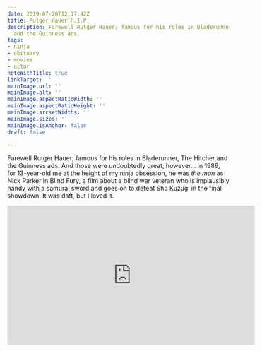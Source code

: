 ```yaml
---
date: 2019-07-20T12:17:42Z
title: Rutger Hauer R.I.P.
description: Farewell Rutger Hauer; famous for his roles in Bladerunner, The Hitcher
  and the Guinness ads.
tags:
- ninja
- obituary
- movies
- actor
noteWithTitle: true
linkTarget: ''
mainImage.url: ''
mainImage.alt: ''
mainImage.aspectRatioWidth: ''
mainImage.aspectRatioHeight: ''
mainImage.srcsetWidths: ''
mainImage.sizes: ''
mainImage.isAnchor: false
draft: false

---
```

Farewell Rutger Hauer; famous for his roles in Bladerunner, The Hitcher and the Guinness ads. And those were undoubtedly great, however… in 1989, for 13-year-old me at the height of my ninja obsession, he was _the man_ as Nick Parker in Blind Fury, a film about a blind war veteran who is implausibly handy with a samurai sword and goes on to defeat Sho Kuzugi in the final showdown. It was daft, but I loved it.

<div class="aspect-ratio-wide"><iframe title="Satoshi & Makoto – Correndor" width="560" height="315" src="https://www.youtube-nocookie.com/embed/rgnlJ38ntQw" frameborder="0" allow="accelerometer; autoplay; clipboard-write; encrypted-media; gyroscope; picture-in-picture" allowfullscreen></iframe></div>